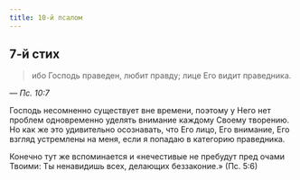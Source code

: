 ```yaml
---
title: 10-й псалом
---
```


## 7-й стих

> ибо Господь праведен, любит правду; лице Его видит праведника.

— <cite>Пс.&nbsp;10:7</cite>

Господь несомненно существует вне времени, поэтому у Него нет проблем одновременно
уделять внимание каждому Своему творению. Но как же это удивительно осознавать, что Его
лицо, Его внимание, Его взгляд устремлены на меня, если я попадаю в категорию праведника.

Конечно тут же вспоминается и «нечестивые не пребудут пред очами Твоими: Ты ненавидишь всех,
делающих беззаконие.» (Пс.&nbsp;5:6)
